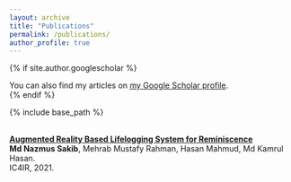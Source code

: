 ```yaml
---
layout: archive
title: "Publications"
permalink: /publications/
author_profile: true
---
```


{% if site.author.googlescholar %}
  <div class="wordwrap">You can also find my articles on <a href="{{site.author.googlescholar}}">my Google Scholar profile</a>.</div>
{% endif %}

{% include base_path %}

<br> <b> [Augmented Reality Based Lifelogging System for Reminiscence](https://mnazmussakib.github.io/publication/AR_paper) </b>
<br> <b>Md Nazmus Sakib</b>, Mehrab Mustafy Rahman, Hasan Mahmud, Md Kamrul Hasan.
<br> IC4IR, 2021.